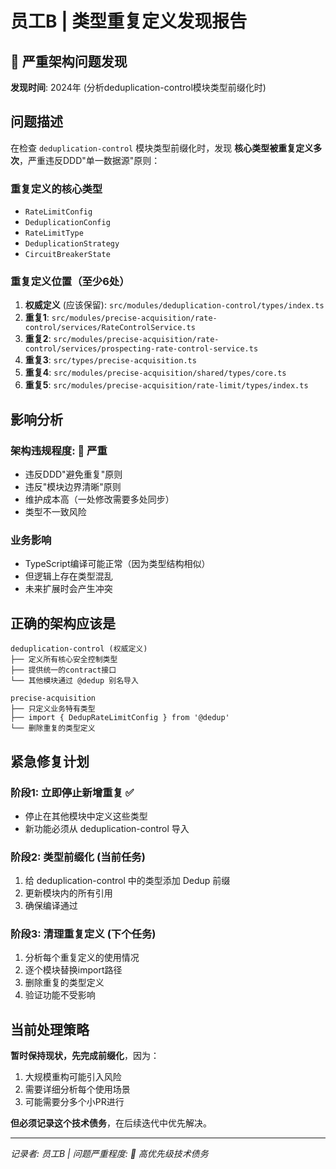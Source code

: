 # 员工B | 类型重复定义发现报告

## 🚨 严重架构问题发现

**发现时间**: 2024年 (分析deduplication-control模块类型前缀化时)

## 问题描述

在检查 `deduplication-control` 模块类型前缀化时，发现 **核心类型被重复定义多次**，严重违反DDD"单一数据源"原则：

### 重复定义的核心类型
- `RateLimitConfig`
- `DeduplicationConfig` 
- `RateLimitType`
- `DeduplicationStrategy`
- `CircuitBreakerState`

### 重复定义位置（至少6处）

1. **权威定义** (应该保留): `src/modules/deduplication-control/types/index.ts`
2. **重复1**: `src/modules/precise-acquisition/rate-control/services/RateControlService.ts`
3. **重复2**: `src/modules/precise-acquisition/rate-control/services/prospecting-rate-control-service.ts`
4. **重复3**: `src/types/precise-acquisition.ts`
5. **重复4**: `src/modules/precise-acquisition/shared/types/core.ts`
6. **重复5**: `src/modules/precise-acquisition/rate-limit/types/index.ts`

## 影响分析

### 架构违规程度: 🔴 严重
- 违反DDD"避免重复"原则
- 违反"模块边界清晰"原则  
- 维护成本高（一处修改需要多处同步）
- 类型不一致风险

### 业务影响
- TypeScript编译可能正常（因为类型结构相似）
- 但逻辑上存在类型混乱
- 未来扩展时会产生冲突

## 正确的架构应该是

```
deduplication-control (权威定义)
├── 定义所有核心安全控制类型
├── 提供统一的contract接口
└── 其他模块通过 @dedup 别名导入

precise-acquisition
├── 只定义业务特有类型
├── import { DedupRateLimitConfig } from '@dedup'
└── 删除重复的类型定义
```

## 紧急修复计划

### 阶段1: 立即停止新增重复 ✅
- 停止在其他模块中定义这些类型
- 新功能必须从 deduplication-control 导入

### 阶段2: 类型前缀化 (当前任务)
1. 给 deduplication-control 中的类型添加 Dedup 前缀
2. 更新模块内的所有引用
3. 确保编译通过

### 阶段3: 清理重复定义 (下个任务)
1. 分析每个重复定义的使用情况
2. 逐个模块替换import路径
3. 删除重复的类型定义
4. 验证功能不受影响

## 当前处理策略

**暂时保持现状，先完成前缀化**，因为：
1. 大规模重构可能引入风险
2. 需要详细分析每个使用场景
3. 可能需要分多个小PR进行

**但必须记录这个技术债务**，在后续迭代中优先解决。

---
*记录者: 员工B | 问题严重程度: 🔴 高优先级技术债务*